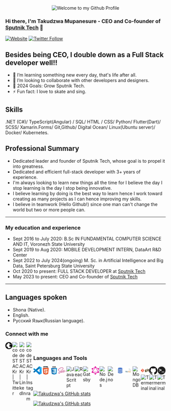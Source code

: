 <!-- "Hero" Header -->
<div align="center">
  <img src="https://github.com/BrunnerLivio/brunnerlivio/blob/master/images/welcome.png?raw=true" style="max-width: 100%;" alt="Welcome to my Github Profile" />
  

</div>

### Hi there, I'm Takudzwa Mupanesure - CEO and Co-founder of [Sputnik Tech][website] 👋

[![Website](https://img.shields.io/badge/-sputniktech.co-green)](https://sputniktech.co)
[![Twitter Follow](https://img.shields.io/badge/twitter-follow%20Takudzwa%20Mupanesure-yellowgreen)](https://twitter.com/TMupanesure?t=ZEnXP3JabAYEfkYaQlVR-A&s=09)

## Besides being CEO, I double down as a Full Stack developer well!!

- 🌱 I’m learning something new every day, that's life after all.
- 🤝 I’m looking to collaborate with other developers and designers.
- 🥅 2024 Goals: Grow Sputnik Tech.
- ⚡ Fun fact: I love to skate and sing.

## Skills
 .NET (C#)/ TypeScript(Angular) / SQL/ HTML / CSS/ Python/ Flutter(Dart)/ SCSS/  Xamarin.Forms/  Git,Github/  Digital Ocean/  Linux(Ubuntu server)/  Docker/  Kubernetes.

## Professional Summary
- Dedicated leader and founder of Sputnik Tech, whose goal is to propel it into greatness.
- Dedicated and efficient full-stack developer with 3+ years of experience. 
-  I'm always looking to learn new things all the time for I believe the day I stop learning is the day I stop being innovative.
-  I believe learning by doing is the best way to learn hence I work toward creating as many projects as I can hence improving my skills.
-  I believe in teamwork (Hello Github!) since one man can't change the world but two or more people can.
---

### My education and experience

- Sept 2016 to July 2020: B.Sc IN FUNDAMENTAL COMPUTER SCIENCE AND IT, Voronezh State University
- Sept 2019 to Aug 2020: MOBILE DEVELOPMENT INTERN, DataArt R&D Center 
- Sept 2022 to July 2024(ongoing) M. Sc. in Artificial Intelligence and Big Data, Saint Petersburg State University
- Oct 2020 to present: FULL STACK DEVELOPER at [Sputnik Tech][website]
- May 2023 to present: CEO and Co-founder of [Sputnik Tech][website]

---

## Languages spoken

-  Shona (Native).
-  English.
-  Русский Язык(Russian language).


### Connect with me

[<img align="left" alt="codeSTACKr.com" width="22px" src="https://raw.githubusercontent.com/iconic/open-iconic/master/svg/globe.svg" />][website]
[<img align="left" alt="codeSTACKr | Twitter" width="22px" src="https://cdn.jsdelivr.net/npm/simple-icons@v3/icons/twitter.svg" />][twitter]
[<img align="left" alt="codeSTACKr | LinkedIn" width="22px" src="https://cdn.jsdelivr.net/npm/simple-icons@v3/icons/linkedin.svg" />][linkedin]
[<img align="left" alt="codeSTACKr | Instagram" width="22px" src="https://cdn.jsdelivr.net/npm/simple-icons@v3/icons/instagram.svg" />][instagram]

<br />

### Languages and Tools

<img align="left" alt="Visual Studio Code" width="26px" src="https://raw.githubusercontent.com/github/explore/80688e429a7d4ef2fca1e82350fe8e3517d3494d/topics/visual-studio-code/visual-studio-code.png" />
<img align="left" alt="HTML5" width="26px" src="https://raw.githubusercontent.com/github/explore/80688e429a7d4ef2fca1e82350fe8e3517d3494d/topics/html/html.png" />
<img align="left" alt="CSS3" width="26px" src="https://raw.githubusercontent.com/github/explore/80688e429a7d4ef2fca1e82350fe8e3517d3494d/topics/css/css.png" />
<img align="left" alt="Sass" width="26px" src="https://raw.githubusercontent.com/github/explore/80688e429a7d4ef2fca1e82350fe8e3517d3494d/topics/sass/sass.png" />
<img align="left" alt="JavaScript" width="26px" src="https://miro.medium.com/max/1400/1*TpbxEQy4ckB-g31PwUQPlg.png" />
<img align="left" alt="React" width="26px" src="https://venturebeat.com/wp-content/uploads/2015/06/visual_studio_purple.png?resize=1200%2C600&strip=all" />
<img align="left" alt="Gatsby" width="26px" src="https://www.avenga.com/wp-content/uploads/2020/11/C-Sharp-1920x1080.png" />
<img align="left" alt="GraphQL" width="26px" src="https://raw.githubusercontent.com/github/explore/80688e429a7d4ef2fca1e82350fe8e3517d3494d/topics/graphql/graphql.png" />
<img align="left" alt="Node.js" width="26px" src="https://upload.wikimedia.org/wikipedia/commons/thumb/f/f2/Xamarin-logo.svg/220px-Xamarin-logo.svg.png" />
<img align="left" alt="Deno" width="26px" src="https://miro.medium.com/max/960/1*VKY-Ldkt-iHobItql7G_5w.png" />
<img align="left" alt="SQL" width="26px" src="https://raw.githubusercontent.com/github/explore/80688e429a7d4ef2fca1e82350fe8e3517d3494d/topics/sql/sql.png" />
<img align="left" alt="MySQL" width="26px" src="https://raw.githubusercontent.com/github/explore/80688e429a7d4ef2fca1e82350fe8e3517d3494d/topics/mysql/mysql.png" />
<img align="left" alt="MongoDB" width="26px" src="https://soaringeagle.biz/wp-content/uploads/2020/03/ms-sql-server.png" />
<img align="left" alt="Git" width="26px" src="https://raw.githubusercontent.com/github/explore/80688e429a7d4ef2fca1e82350fe8e3517d3494d/topics/git/git.png" />
<img align="left" alt="GitHub" width="26px" src="https://raw.githubusercontent.com/github/explore/78df643247d429f6cc873026c0622819ad797942/topics/github/github.png" />
<img align="left" alt="Terminal" width="26px" src="https://raw.githubusercontent.com/github/explore/80688e429a7d4ef2fca1e82350fe8e3517d3494d/topics/terminal/terminal.png" />
<img align="left" alt="Terminal" width="26px" src="https://cdn.neow.in/news/images/uploaded/2020/11/1605027417_microsoft_net_story.jpg" />
<img align="left" alt="Terminal" width="26px" src="https://bloximages.newyork1.vip.townnews.com/redandblack.com/content/tncms/assets/v3/editorial/4/59/45940eb2-5403-11e9-a843-db0e4491cc90/5ca13d8453042.image.jpg?resize=960%2C640" />
<img align="left" alt="Terminal" width="26px" src="https://upload.wikimedia.org/wikipedia/commons/thumb/f/ff/DigitalOcean_logo.svg/150px-DigitalOcean_logo.svg.png" />


<br />
<br />


[![Takudzwa's GitHub stats](https://github-readme-stats.vercel.app/api?username=Takudzwamz&hide=stars,issues,contribs&theme=radical)](https://github.com/Takudzwamz/github-readme-stats)

[![Takudzwa's GitHub stats](https://github-readme-stats.vercel.app/api/top-langs/?username=Takudzwamz&hide=stars,issues,contribs&count_private=true&show_icons=true&theme=cobalt&langs_count=15)](https://github.com/Takudzwamz/github-readme-stats)



<!--START_SECTION:activity
<details>
  <summary>:zap: Recent GitHub Activity</summary>
  

1. 🗣 Commented on [#1](https://github.com/codeSTACKr/portfolio-sass/issues/1) in [codeSTACKr/portfolio-sass](https://github.com/codeSTACKr/portfolio-sass)
2. 🎉 Merged PR [#1](https://github.com/codeSTACKr/portfolio-sass/pull/1) in [codeSTACKr/portfolio-sass](https://github.com/codeSTACKr/portfolio-sass)
3. 🗣 Commented on [#10](https://github.com/codeSTACKr/codestackr-vscode-theme/issues/10) in [codeSTACKr/codestackr-vscode-theme](https://github.com/codeSTACKr/codestackr-vscode-theme)
4. 🗣 Commented on [#11](https://github.com/codeSTACKr/codestackr-vscode-theme/issues/11) in [codeSTACKr/codestackr-vscode-theme](https://github.com/codeSTACKr/codestackr-vscode-theme)
5. ❌ Closed PR [#1](https://github.com/codeSTACKr/spotify-now-playing/pull/1) in [codeSTACKr/spotify-now-playing](https://github.com/codeSTACKr/spotify-now-playing)


</details>-->

[website]: https://sputniktech.co
[twitter]: https://twitter.com/TakudzwaM6?s=08
[instagram]: https://www.instagram.com/takum1709/
[linkedin]: https://www.linkedin.com/in/takudzwa-mupanesure-14a3321b7/

